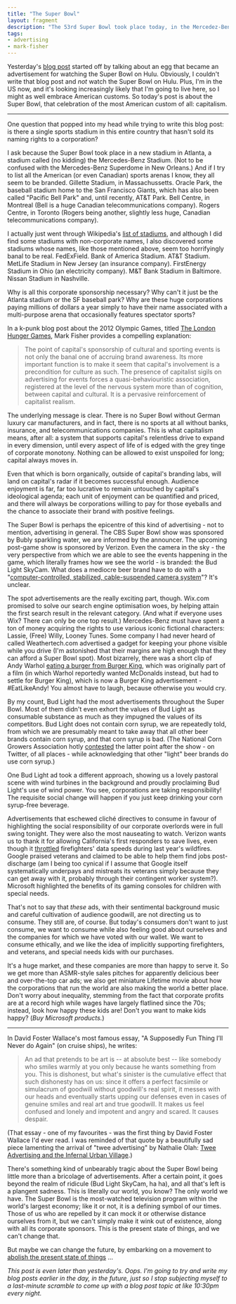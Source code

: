 ```yaml
---
title: "The Super Bowl"
layout: fragment
description: "The 53rd Super Bowl took place today, in the Mercedez-Benz Stadium in Atlanta, Georgia, in an exciting display of ads interpersed with a bit of football."
tags:
- advertising
- mark-fisher
---
```


Yesterday's [blog post](/posts/fragments-33) started off by talking about an egg that became an advertisement for watching the Super Bowl on Hulu. Obviously, I couldn't write that blog post and _not_ watch the Super Bowl on Hulu. Plus, I'm in the US now, and it's looking increasingly likely that I'm going to live here, so I might as well embrace American customs. So today's post is about the Super Bowl, that celebration of the most American custom of all: capitalism.

***

One question that popped into my head while trying to write this blog post: is there a single sports stadium in this entire country that hasn't sold its naming rights to a corporation?

I ask because the Super Bowl took place in a new stadium in Atlanta, a stadium called (no kidding) the Mercedes-Benz Stadium. (Not to be confused with the Mercedes-Benz Superdome in New Orleans.) And if I try to list all the American (or even Canadian) sports arenas I know, they all seem to be branded. Gillette Stadium, in Massachussetts. Oracle Park, the baseball stadium home to the San Francisco Giants, which has also been called "Pacific Bell Park" and, until recently, AT&T Park. Bell Centre, in Montreal (Bell is a huge Canadian telecommunications company). Rogers Centre, in Toronto (Rogers being another, slightly less huge, Canadian telecommunications company).

I actually just went through Wikipedia's [list of stadiums](https://en.wikipedia.org/wiki/List_of_stadiums_by_capacity), and although I did find some stadiums with non-corporate names, I also discovered some stadiums whose names, like those mentioned above, seem too horrifyingly banal to be real. FedExField. Bank of America Stadium. AT&T Stadium. MetLife Stadium in New Jersey (an insurance company). FirstEnergy Stadium in Ohio (an electricity company). M&T Bank Stadium in Baltimore. Nissan Stadium in Nashville.

Why is all this corporate sponsorship necessary? Why can't it just be the Atlanta stadium or the SF baseball park? Why are these huge corporations paying millions of dollars a year simply to have their name associated with a multi-purpose arena that occasionally features spectator sports?

In a k-punk blog post about the 2012 Olympic Games, titled [The London Hunger Games](http://k-punk.abstractdynamics.org/archives/011918.html), Mark Fisher provides a compelling explanation:

> The point of capital's sponsorship of cultural and sporting events is not only the banal one of accruing brand awareness. Its more important function is to make it seem that capital's involvement is a precondition for culture as such. The presence of capitalist sigils on advertising for events forces a quasi-behaviouristic association, registered at the level of the nervous system more than of cognition, between capital and cultural. It is a pervasive reinforcement of capitalist realism.

The underlying message is clear. There is no Super Bowl without German luxury car manufacturers, and in fact, there is no sports at all without banks, insurance, and telecommunications companies. This is what capitalism means, after all: a system that supports capital's relentless drive to expand in every dimension, until every aspect of life of is edged with the grey tinge of corporate monotony. Nothing can be allowed to exist unspoiled for long; capital always moves in.

Even that which is born organically, outside of capital's branding labs, will land on capital's radar if it becomes successful enough. Audience enjoyment is far, far too lucrative to remain untouched by capital's ideological agenda; each unit of enjoyment can be quantified and priced, and there will always be corporations willing to pay for those eyeballs and the chance to associate their brand with positive feelings.

The Super Bowl is perhaps the epicentre of this kind of advertising - not to mention, advertising in general. The CBS Super Bowl show was sponsored by Bubly sparkling water, we are informed by the announcer. The upcoming post-game show is sponsored by Verizon. Even the camera in the sky - the very perspective from which we are able to see the events happening in the game, which literally frames how we see the world - is branded: the Bud Light SkyCam. What does a mediocre beer brand have to do with a "[computer-controlled, stabilized, cable-suspended camera system](https://en.wikipedia.org/wiki/Skycam)"? It's unclear.

The spot advertisements are the really exciting part, though. Wix.com promised to solve our search engine optimisation woes, by helping attain the first search result in the relevant category. (And what if everyone uses Wix? There can only be one top result.) Mercedes-Benz must have spent a ton of money acquiring the rights to use various iconic fictional characters: Lassie, (Free) Willy, Looney Tunes. Some company I had never heard of called Weathertech.com advertised a gadget for keeping your phone visible while you drive (I'm astonished that their margins are high enough that they can afford a Super Bowl spot). Most bizarrely, there was a short clip of Andy Warhol [eating a burger from Burger King](https://adage.com/article/cmo-strategy/burger-king-andy-warhol-super-bowl-ad/316498/), which was originally part of a film (in which Warhol reportedly wanted McDonalds instead, but had to settle for Burger King), which is now a Burger King advertisement - #EatLikeAndy! You almost have to laugh, because otherwise you would cry.

By my count, Bud Light had the most advertisements throughout the Super Bowl. Most of them didn't even exhort the values of Bud Light as consumable substance as much as they impugned the values of its competitors. Bud Light does not contain corn syrup, we are repeatedly told, from which we are presumably meant to take away that all other beer brands contain corn syrup, and that corn syrup is bad. (The National Corn Growers Association hotly [contested](https://www.wsj.com/articles/bud-light-puts-rivals-and-corn-syrup-in-the-crosshairs-11549251033) the latter point after the show - on Twitter, of all places - while acknowledging that other "light" beer brands do use corn syrup.)

One Bud Light ad took a different approach, showing us a lovely pastoral scene with wind turbines in the background and proudly proclaiming Bud Light's use of wind power. You see, corporations are taking responsibility! The requisite social change will happen if you just keep drinking your corn syrup-free beverage.

Advertisements that eschewed cliché directives to consume in favour of highlighting the social responsibility of our corporate overlords were in full swing tonight. They were also the most nauseating to watch. Verizon wants us to thank it for allowing California's first responders to save lives, even though it [throttled](https://www.usatoday.com/story/news/2019/02/03/verizon-super-bowl-ads-honor-california-firefighters-after-controversy/2765137002/) firefighters' data speeds during last year's wildfires. Google praised veterans and claimed to be able to help them find jobs post-discharge (am I being too cynical if I assume that Google itself systematically underpays and mistreats its veterans simply because they can get away with it, probably through their contingent worker system?). Microsoft highlighted the benefits of its gaming consoles for children with special needs.

That's not to say that _these_ ads, with their sentimental background music and careful cultivation of audience goodwill, are not directing us to consume. They still are, of course. But today's consumers don't want to just consume, we want to consume while also feeling good about ourselves and the companies for which we have voted with our wallet. We want to consume ethically, and we like the idea of implicitly supporting firefighters, and veterans, and special needs kids with our purchases.

It's a huge market, and these companies are more than happy to serve it. So we get more than ASMR-style sales pitches for apparently delicious beer and over-the-top car ads; we also get miniature Lifetime movie about how the corporations that run the world are also making the world a better place. Don't worry about inequality, stemming from the fact that corporate profits are at a record high while wages have largely flatlined since the 70s; instead, look how happy these kids are! Don't you want to make kids happy? (_Buy Microsoft products._)

***

In David Foster Wallace's most famous essay, "A Supposedly Fun Thing I’ll Never do Again" (on cruise ships), he writes:

> An ad that pretends to be art is -- at absolute best -- like somebody who smiles warmly at you only because he wants something from you. This is dishonest, but what's sinister is the cumulative effect that such dishonesty has on us: since it offers a perfect facsimile or simulacrum of goodwill without goodwill's real spirit, it messes with our heads and eventually starts upping our defenses even in cases of genuine smiles and real art and true goodwill. It makes us feel confused and lonely and impotent and angry and scared. It causes despair.

(That essay - one of my favourites - was the first thing by David Foster Wallace I'd ever read. I was reminded of that quote by a beautifully sad piece lamenting the arrival of "twee advertising" by Nathalie Olah: [Twee Advertising and the Infernal Urban Village](https://somesuchstories.co/story/twee-advertising-urban-village).)

There's something kind of unbearably tragic about the Super Bowl being little more than a bricolage of advertisements. After a certain point, it goes beyond the realm of ridicule (Bud Light SkyCam, ha ha), and all that's left is a plangent sadness. This is literally our world, you know? The only world we have. The Super Bowl is the most-watched television program within the world's largest economy; like it or not, it is a defining symbol of our times. Those of us who are repelled by it can mock it or otherwise distance ourselves from it, but we can't simply make it wink out of existence, along with all its corporate sponsors. This is the present state of things, and we can't change that.

But maybe we can change the future, by embarking on a movement to [abolish the present state of things](https://libcom.org/library/real-movement-red-black-notes) ...

_This post is even later than yesterday's. Oops. I'm going to try and write my blog posts earlier in the day, in the future, just so I stop subjecting myself to a last-minute scramble to come up with a blog post topic at like 10:30pm every night._
